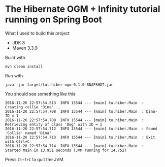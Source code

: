 # The Hibernate OGM + Infinity tutorial running on Spring Boot

What I used to build this project
 * JDK 8
 * Maven 3.3.9

Build with

```
mvn clean install
```

Run with

```
java -jar target/tut-hiber-ogm-0.1.0-SNAPSHOT.jar
```

You should see something like this

```
2016-11-20 22:57:54.513  INFO 15544 --- [main] tu.hiber.Main  : Creating collie 'Dina'...
2016-11-20 22:57:54.708  INFO 15544 --- [main] tu.hiber.Main  : Dina-ID = 1
2016-11-20 22:57:54.708  INFO 15544 --- [main] tu.hiber.Main  : Retrieving entity of class 'Dog' with ID = 1
2016-11-20 22:57:54.712  INFO 15544 --- [main] tu.hiber.Main  : Found 'Collie' named 'Dina'
2016-11-20 22:57:54.713  INFO 15544 --- [main] tu.hiber.Main  : Exit with Ctrl+C
2016-11-20 22:57:54.714  INFO 15544 --- [main] tu.hiber.Main  : Started Main in 13.951 seconds (JVM running for 14.752)
```

Press `Ctrl+C` to quit the JVM.

